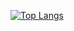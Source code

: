 <!--[![jagltoro's wakatime stats](https://github-readme-stats.vercel.app/api/wakatime?username=jagltoro&layout=compact&theme=dracula&hide_border=true)](https://github.com/anuraghazra/github-readme-stats) -->

[![Top Langs](https://github-readme-stats.vercel.app/api/top-langs/?username=anuraghazra&layout=compact&theme=dracula)](https://github.com/anuraghazra/github-readme-stats)
